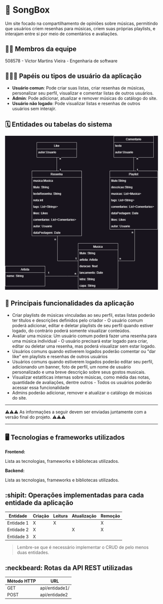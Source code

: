 # :checkered_flag: SongBox

Um site focado na compartilhamento de opiniões sobre músicas, permitindo que usuários criem resenhas para músicas, criem suas próprias playlists, e interajam entre si por meio de comentários e avaliações.
## :technologist: Membros da equipe

508578 - Victor Martins Vieira - Engenharia de software

## :people_holding_hands: Papéis ou tipos de usuário da aplicação

- **Usuário comun**: Pode criar suas listas, criar resenhas de músicas, personalizar seu perfil, visualizar e comentar listas de outros usuários.
- **Admin**: Pode adicionar, atualizar e remover músicas do catálogo do site.
- **Usuário não logado**: Pode visualizar listas e resenhas de outros usuários sem interajir.

## :spiral_calendar: Entidades ou tabelas do sistema

![diagrama](./songbox.png)
  

## :triangular_flag_on_post:	 Principais funcionalidades da aplicação

- Criar playlists de músicas vinculadas ao seu perfil, estas listas poderão ter títulos e descrições definidos pelo criador - O usuário comum poderá adicionar, editar e deletar playlists de seu perfil quando estiver logado, do contrário poderá somente visualizar conteúdos.
- Avaliar uma música: Um usuário comum poderá fazer uma resenha para uma música individual - O usuário precisará estar logado para criar, editar ou deletar uma resenha, mas poderá visualizar sem estar logado.
- Usuários comuns quando estiverem logados poderão comentar ou "dar like" em playlists e resenhas de outros usuários
- Usuários comuns quando estiverem logados poderão editar seu perfil, adicionando um banner, foto de perfil, um nome de usuário personalizado e uma breve descrição sobre seus gostos musicais.
- Visualizar estatíticas internas sobre músicas, como média das notas, quantidade de avaliações, dentre outros - Todos os usuários poderão acessar essa funcionalidade
- Admins poderão adicionar, remover e atualizar o catálogo de músicas do site.
----

:warning::warning::warning: As informações a seguir devem ser enviadas juntamente com a versão final do projeto. :warning::warning::warning:


----

## :desktop_computer: Tecnologias e frameworks utilizados

**Frontend:**

Lista as tecnologias, frameworks e bibliotecas utilizados.

**Backend:**

Lista as tecnologias, frameworks e bibliotecas utilizados.


## :shipit: Operações implementadas para cada entidade da aplicação


| Entidade| Criação | Leitura | Atualização | Remoção |
| --- | --- | --- | --- | --- |
| Entidade 1 | X |  X  |  | X |
| Entidade 2 | X |    |  X | X |
| Entidade 3 | X |    |  |  |

> Lembre-se que é necessário implementar o CRUD de pelo menos duas entidades.

## :neckbeard: Rotas da API REST utilizadas

| Método HTTP | URL |
| --- | --- |
| GET | api/entidade1/|
| POST | api/entidade2 |
